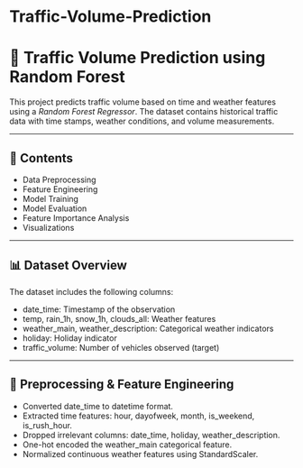 # Traffic-Volume-Prediction
# 🚦 Traffic Volume Prediction using Random Forest

This project predicts traffic volume based on time and weather features using a *Random Forest Regressor*. The dataset contains historical traffic data with time stamps, weather conditions, and volume measurements.

---

## 📁 Contents

- Data Preprocessing
- Feature Engineering
- Model Training
- Model Evaluation
- Feature Importance Analysis
- Visualizations

---

## 📊 Dataset Overview

The dataset includes the following columns:

- date_time: Timestamp of the observation
- temp, rain_1h, snow_1h, clouds_all: Weather features
- weather_main, weather_description: Categorical weather indicators
- holiday: Holiday indicator
- traffic_volume: Number of vehicles observed (target)

---

## 🔧 Preprocessing & Feature Engineering

- Converted date_time to datetime format.
- Extracted time features: hour, dayofweek, month, is_weekend, is_rush_hour.
- Dropped irrelevant columns: date_time, holiday, weather_description.
- One-hot encoded the weather_main categorical feature.
- Normalized continuous weather features using StandardScaler.
